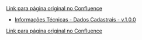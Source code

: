 [Link para página original no Confluence](https://openfinancebrasil.atlassian.net/wiki/spaces/OF/pages/17370394)

- [Informações Técnicas - Dados Cadastrais - v.1.0.0](../../../../../../../OF/Open%20Finance%20Brasil/Especifica%c3%a7%c3%b5es%20de%20APIs/Dados%20do%20Cliente%20%e2%80%93%20DC/[DC]%20API%20-%20Dados%20Cadastrais/Hist%c3%b3rico%20de%20Especifica%c3%a7%c3%b5es%20-%20[DC]%20Dados%20Cadastrais/v1.0.0%20-%20Dados%20Cadastrais/Informa%c3%a7%c3%b5es%20T%c3%a9cnicas%20-%20Dados%20Cadastrais%20-%20v.1.0.0)

[Link para página original no Confluence](https://openfinancebrasil.atlassian.net/wiki/spaces/OF/pages/17370394)